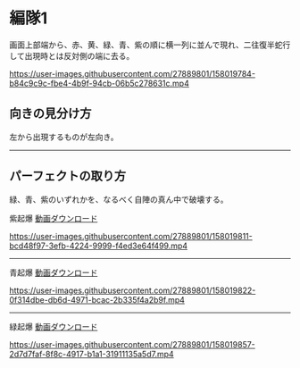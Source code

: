 # 編隊1  
  
画面上部端から、赤、黄、緑、青、紫の順に横一列に並んで現れ、二往復半蛇行して出現時とは反対側の端に去る。

https://user-images.githubusercontent.com/27889801/158019784-b84c9c9c-fbe4-4b9f-94cb-06b5c278631c.mp4
  
## 向きの見分け方  
左から出現するものが左向き。  
___
## パーフェクトの取り方  
緑、青、紫のいずれかを、なるべく自陣の真ん中で破壊する。  

紫起爆 [動画ダウンロード](media/H264/form1perP.mp4?raw=true)  

https://user-images.githubusercontent.com/27889801/158019811-bcd48f97-3efb-4224-9999-f4ed3e64f499.mp4

___
青起爆 [動画ダウンロード](media/H264/form1perB.mp4?raw=true)  

https://user-images.githubusercontent.com/27889801/158019822-0f314dbe-db6d-4971-bcac-2b335f4a2b9f.mp4

___
緑起爆 [動画ダウンロード](media/H264/form1perG.mp4?raw=true)

https://user-images.githubusercontent.com/27889801/158019857-2d7d7faf-8f8c-4917-b1a1-31911135a5d7.mp4

